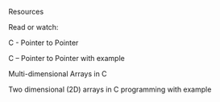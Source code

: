 Resources

Read or watch:



C - Pointer to Pointer

C – Pointer to Pointer with example

Multi-dimensional Arrays in C

Two dimensional (2D) arrays in C programming with example
